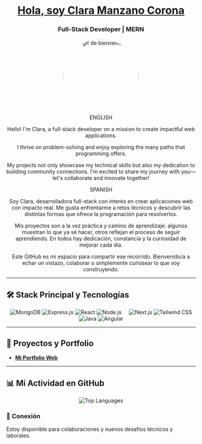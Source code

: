 <div align="center">
  <a href="https://portfolioclaramanzano.vercel.app/">
    <h1> Hola, soy Clara Manzano Corona</h1>
  </a>
  
  <h3>Full-Stack Developer | MERN </h3>
  <img 
    src="https://i.giphy.com/media/v1.Y2lkPTc5MGI3NjExa3lzMmE3ajJyNXh0dTVqb2txa2RqdTRremlxaXhkNWZ6ZzByam5wZiZlcD12MV9pbnRlcm5hbF9naWZfYnlfaWQmY3Q9Zw/HzPtbOKyBoBFsK4hyc/giphy.gif" 
    alt="gif de bienvenida" 
    width="200"
    style="border-radius: 50%"/>
  
  <br>
  <span>ENGLISH</span>
  <p>Hello! I'm Clara, a full-stack developer on a mission to create impactful web applications.</p>
  
  <p>I thrive on problem-solving and enjoy exploring the many paths that programming offers.</p> 
  
  <p>My projects not only showcase my technical skills but also my dedication to building community connections. I'm excited to share my journey with you—let's collaborate and innovate together!</p>


  <span>SPANISH</span>
  <p>Soy Clara, desarrolladora full-stack con interés en crear aplicaciones web con impacto real. Me gusta enfrentarme a retos técnicos y descubrir las distintas formas que ofrece la programación para resolverlos.</p>

  <p>Mis proyectos son a la vez práctica y camino de aprendizaje: algunos muestran lo que ya sé hacer, otros reflejan el proceso de seguir aprendiendo. En todos hay dedicación, constancia y la curiosidad de mejorar cada día.</p>

  <p>Este GitHub es mi espacio para compartir ese recorrido. Bienvenido/a a echar un vistazo, colaborar o simplemente curiosear lo que voy construyendo.</p>

</div>


---

## 🛠 Stack Principal y Tecnologías

<div align="center">
  <img src="https://img.shields.io/badge/MongoDB-4EA44B?style=for-the-badge&logo=mongodb&logoColor=white" alt="MongoDB" />
  <img src="https://img.shields.io/badge/Express.js-000000?style=for-the-badge&logo=express&logoColor=white" alt="Express.js" />
  <img src="https://img.shields.io/badge/React-61DAFB?style=for-the-badge&logo=react&logoColor=black" alt="React" />
  <img src="https://img.shields.io/badge/Node.js-339933?style=for-the-badge&logo=node.js&logoColor=white" alt="Node.js" />
  &nbsp;&nbsp;&nbsp;
  <img src="https://img.shields.io/badge/Next.js-000000?style=for-the-badge&logo=next.js&logoColor=white" alt="Next.js" />
  <img src="https://img.shields.io/badge/Tailwind_CSS-06B6D4?style=for-the-badge&logo=tailwindcss&logoColor=white" alt="Tailwind CSS" />
  <br>
  <img src="https://img.shields.io/badge/Java-007396?style=for-the-badge&logo=java&logoColor=white" alt="Java" />
  <img src="https://img.shields.io/badge/Angular-DD0031?style=for-the-badge&logo=angular&logoColor=white" alt="Angular" />
</div>


---

## 🚀 Proyectos y Portfolio

* [**Mi Portfolio Web**](https://portfolioclaramanzano.vercel.app/)

---

## 📊 Mi Actividad en GitHub

<div align="center">
  <img src="https://github-readme-stats.vercel.app/api/top-langs/?username=ClaraDevelope&layout=compact&theme=radical" alt="Top Languages" />
</div>

### 🔗 Conexión

Estoy disponible para colaboraciones y nuevos desafíos técnicos y laborales.
